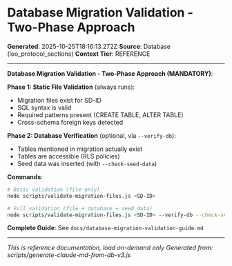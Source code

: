 # Database Migration Validation - Two-Phase Approach

**Generated**: 2025-10-25T18:16:13.272Z
**Source**: Database (leo_protocol_sections)
**Context Tier**: REFERENCE

---

**Database Migration Validation - Two-Phase Approach (MANDATORY)**:

**Phase 1: Static File Validation** (always runs):
- Migration files exist for SD-ID
- SQL syntax is valid
- Required patterns present (CREATE TABLE, ALTER TABLE)
- Cross-schema foreign keys detected

**Phase 2: Database Verification** (optional, via `--verify-db`):
- Tables mentioned in migration actually exist
- Tables are accessible (RLS policies)
- Seed data was inserted (with `--check-seed-data`)

**Commands**:
```bash
# Basic validation (file-only)
node scripts/validate-migration-files.js <SD-ID>

# Full validation (file + database + seed data)
node scripts/validate-migration-files.js <SD-ID> --verify-db --check-seed-data
```

**Complete Guide**: See `docs/database-migration-validation-guide.md`

---

*This is reference documentation, load on-demand only*
*Generated from: scripts/generate-claude-md-from-db-v3.js*
